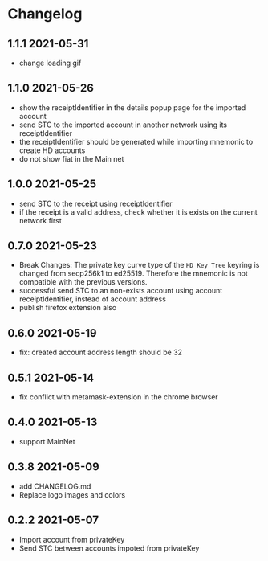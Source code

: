 # Changelog

## 1.1.1 2021-05-31
- change loading gif

## 1.1.0 2021-05-26
- show the receiptIdentifier in the details popup page for the imported account
- send STC to the imported account in another network using its receiptIdentifier
- the receiptIdentifier should be generated while importing mnemonic to create HD accounts
- do not show fiat in the Main net

## 1.0.0 2021-05-25
- send STC to the receipt using receiptIdentifier
- if the receipt is a valid address, check whether it is exists on the current network first 

## 0.7.0 2021-05-23
- Break Changes:
    The private key curve type of the `HD Key Tree` keyring is changed from secp256k1 to ed25519.
    Therefore the mnemonic is not compatible with the previous versions.
- successful send STC to an non-exists account using account receiptIdentifier, instead of account address
- publish firefox extension also
## 0.6.0 2021-05-19
- fix: created account address length should be 32

## 0.5.1 2021-05-14
- fix conflict with metamask-extension in the chrome browser

## 0.4.0 2021-05-13
- support MainNet

## 0.3.8 2021-05-09
- add CHANGELOG.md
- Replace logo images and colors

## 0.2.2 2021-05-07
- Import account from  privateKey
- Send STC between accounts impoted from privateKey
